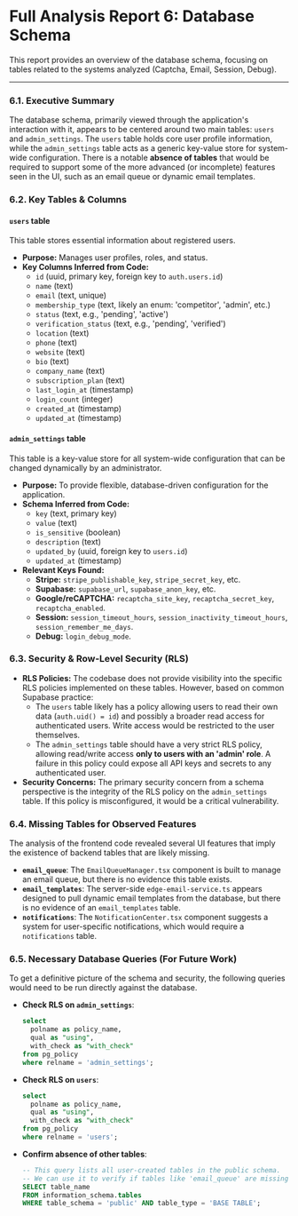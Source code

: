 # Full Analysis Report 6: Database Schema

This report provides an overview of the database schema, focusing on tables related to the systems analyzed (Captcha, Email, Session, Debug).

---

### 6.1. Executive Summary

The database schema, primarily viewed through the application's interaction with it, appears to be centered around two main tables: `users` and `admin_settings`. The `users` table holds core user profile information, while the `admin_settings` table acts as a generic key-value store for system-wide configuration. There is a notable **absence of tables** that would be required to support some of the more advanced (or incomplete) features seen in the UI, such as an email queue or dynamic email templates.

### 6.2. Key Tables & Columns

#### `users` table
This table stores essential information about registered users.
- **Purpose:** Manages user profiles, roles, and status.
- **Key Columns Inferred from Code:**
    - `id` (uuid, primary key, foreign key to `auth.users.id`)
    - `name` (text)
    - `email` (text, unique)
    - `membership_type` (text, likely an enum: 'competitor', 'admin', etc.)
    - `status` (text, e.g., 'pending', 'active')
    - `verification_status` (text, e.g., 'pending', 'verified')
    - `location` (text)
    - `phone` (text)
    - `website` (text)
    - `bio` (text)
    - `company_name` (text)
    - `subscription_plan` (text)
    - `last_login_at` (timestamp)
    - `login_count` (integer)
    - `created_at` (timestamp)
    - `updated_at` (timestamp)

#### `admin_settings` table
This table is a key-value store for all system-wide configuration that can be changed dynamically by an administrator.
- **Purpose:** To provide flexible, database-driven configuration for the application.
- **Schema Inferred from Code:**
    - `key` (text, primary key)
    - `value` (text)
    - `is_sensitive` (boolean)
    - `description` (text)
    - `updated_by` (uuid, foreign key to `users.id`)
    - `updated_at` (timestamp)
- **Relevant Keys Found:**
    - **Stripe:** `stripe_publishable_key`, `stripe_secret_key`, etc.
    - **Supabase:** `supabase_url`, `supabase_anon_key`, etc.
    - **Google/reCAPTCHA:** `recaptcha_site_key`, `recaptcha_secret_key`, `recaptcha_enabled`.
    - **Session:** `session_timeout_hours`, `session_inactivity_timeout_hours`, `session_remember_me_days`.
    - **Debug:** `login_debug_mode`.

### 6.3. Security & Row-Level Security (RLS)

- **RLS Policies:** The codebase does not provide visibility into the specific RLS policies implemented on these tables. However, based on common Supabase practice:
    - The `users` table likely has a policy allowing users to read their own data (`auth.uid() = id`) and possibly a broader read access for authenticated users. Write access would be restricted to the user themselves.
    - The `admin_settings` table should have a very strict RLS policy, allowing read/write access **only to users with an 'admin' role**. A failure in this policy could expose all API keys and secrets to any authenticated user.
- **Security Concerns:** The primary security concern from a schema perspective is the integrity of the RLS policy on the `admin_settings` table. If this policy is misconfigured, it would be a critical vulnerability.

### 6.4. Missing Tables for Observed Features

The analysis of the frontend code revealed several UI features that imply the existence of backend tables that are likely missing.

- **`email_queue`**: The `EmailQueueManager.tsx` component is built to manage an email queue, but there is no evidence this table exists.
- **`email_templates`**: The server-side `edge-email-service.ts` appears designed to pull dynamic email templates from the database, but there is no evidence of an `email_templates` table.
- **`notifications`**: The `NotificationCenter.tsx` component suggests a system for user-specific notifications, which would require a `notifications` table.

### 6.5. Necessary Database Queries (For Future Work)

To get a definitive picture of the schema and security, the following queries would need to be run directly against the database.

-   **Check RLS on `admin_settings`**:
    ```sql
    select
      polname as policy_name,
      qual as "using",
      with_check as "with_check"
    from pg_policy
    where relname = 'admin_settings';
    ```

-   **Check RLS on `users`**:
    ```sql
    select
      polname as policy_name,
      qual as "using",
      with_check as "with_check"
    from pg_policy
    where relname = 'users';
    ```

-   **Confirm absence of other tables**:
    ```sql
    -- This query lists all user-created tables in the public schema.
    -- We can use it to verify if tables like 'email_queue' are missing.
    SELECT table_name 
    FROM information_schema.tables 
    WHERE table_schema = 'public' AND table_type = 'BASE TABLE';
    ``` 